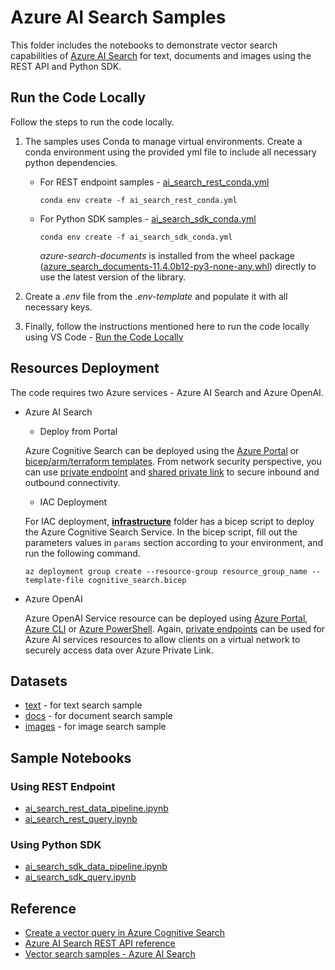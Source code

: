 # Azure AI Search Samples

This folder includes the notebooks to demonstrate vector search capabilities of [Azure AI Search](https://learn.microsoft.com/en-us/azure/search/search-what-is-azure-search) for text, documents and images using the REST API and Python SDK.

## Run the Code Locally

Follow the steps to run the code locally.

1. The samples uses Conda to manage virtual environments. Create a conda environment using the provided yml file to include all necessary python dependencies.

    - For REST endpoint samples - [ai_search_rest_conda.yml](./rest_endpoint_sample/ai_search_rest_conda.yml)

      `conda env create -f ai_search_rest_conda.yml`

    - For Python SDK samples - [ai_search_sdk_conda.yml](./python_sdk_sample/ai_search_sdk_conda.yml)
  
      `conda env create -f ai_search_sdk_conda.yml`

      _azure-search-documents_ is installed from the wheel package ([azure_search_documents-11.4.0b12-py3-none-any.whl](./python_sdk_sample/whl/azure_search_documents-11.4.0b12-py3-none-any.whl)) directly to use the latest version of the library.

2. Create a *.env* file from the *.env-template* and populate it with all necessary keys.

3. Finally, follow the instructions mentioned here to run the code locally using VS Code - [Run the Code Locally](../../README.md#run-the-code-locally)

## Resources Deployment

The code requires two Azure services - Azure AI Search and Azure OpenAI. 

- Azure AI Search

  - Deploy from Portal

  Azure Cognitive Search can be deployed using the [Azure Portal](https://docs.microsoft.com/azure/search/search-create-service-portal) or [bicep/arm/terraform templates](https://learn.microsoft.com/azure/templates/Microsoft.Search/searchServices?pivots=deployment-language-bicep#identity). From network security perspective, you can use [private endpoint](https://learn.microsoft.com/azure/search/service-create-private-endpoint) and [shared private link](https://learn.microsoft.com/azure/search/search-indexer-howto-access-private?tabs=portal-create) to secure inbound and outbound connectivity.

  - IAC Deployment
  
  For IAC deployment, **[infrastructure](./infrastructure/)** folder has a bicep script to deploy the Azure Cognitive Search Service. In the bicep script, fill out the parameters values in `params` section according to your environment, and run the following command.

  `az deployment group create --resource-group resource_group_name --template-file cognitive_search.bicep`

- Azure OpenAI

  Azure OpenAI Service resource can be deployed using [Azure Portal](https://learn.microsoft.com/azure/ai-services/openai/how-to/create-resource?pivots=web-portal), [Azure CLI](https://learn.microsoft.com/azure/ai-services/openai/how-to/create-resource?pivots=cli) or [Azure PowerShell](https://learn.microsoft.com/azure/ai-services/openai/how-to/create-resource?pivots=ps). Again, [private endpoints](https://learn.microsoft.com/azure/ai-services/cognitive-services-virtual-networks?context=%2Fazure%2Fai-services%2Fopenai%2Fcontext%2Fcontext&tabs=portal#use-private-endpoints) can be used for Azure AI services resources to allow clients on a virtual network to securely access data over Azure Private Link.

## Datasets

- [text](../data/text/) - for text search sample
- [docs](../data/docs/) - for document search sample
- [images](../data/images/) - for image search sample

## Sample Notebooks

### Using REST Endpoint

- [ai_search_rest_data_pipeline.ipynb](./rest_endpoint_sample/ai_search_rest_data_pipeline.ipynb)
- [ai_search_rest_query.ipynb](./rest_endpoint_sample/ai_search_rest_query.ipynb)

### Using Python SDK

- [ai_search_sdk_data_pipeline.ipynb](./python_sdk_sample/ai_search_sdk_data_pipeline.ipynb)
- [ai_search_sdk_query.ipynb](./python_sdk_sample/ai_search_sdk_query.ipynb)

## Reference

- [Create a vector query in Azure Cognitive Search](https://learn.microsoft.com/en-us/azure/search/vector-search-how-to-query)
- [Azure AI Search REST API reference](https://learn.microsoft.com/en-us/rest/api/searchservice/?view=rest-searchservice-2023-11-01)
- [Vector search samples - Azure AI Search](https://github.com/Azure/azure-search-vector-samples)